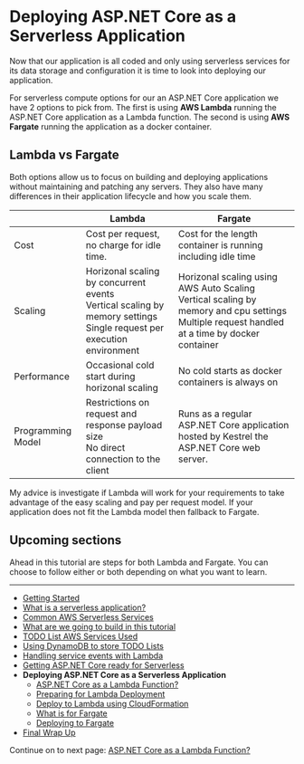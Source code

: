 # Deploying ASP.NET Core as a Serverless Application

Now that our application is all coded and only using serverless services for its data storage and configuration it is time
to look into deploying our application.

For serverless compute options for our an ASP.NET Core application we have 2 options to pick from. The first is using **AWS Lambda** running
 the ASP.NET Core application as a Lambda function. The second is using **AWS Fargate** running the application as a docker container.

## Lambda vs Fargate

Both options allow us to focus on building and deploying applications without maintaining and patching any servers. They also
have many differences in their application lifecycle and how you scale them.

| | Lambda | Fargate
| - | - | - |
| Cost | Cost per request, no charge for idle time. | Cost for the length container is running including idle time |
| Scaling | Horizonal scaling by concurrent events<br />Vertical scaling by memory settings<br />Single request per execution environment | Horizonal scaling using AWS Auto Scaling <br />Vertical scaling by memory and cpu settings<br />Multiple request handled at a time by docker container |
| Performance | Occasional cold start during horizonal scaling | No cold starts as docker containers is always on |
| Programming Model | Restrictions on request and response payload size <br />No direct connection to the client | Runs as a regular ASP.NET Core application hosted by Kestrel the ASP.NET Core web server. |

My advice is investigate if Lambda will work for your requirements to take advantage of the easy scaling and pay per request model. If
your application does not fit the Lambda model then fallback to Fargate.


## Upcoming sections

Ahead in this tutorial are steps for both Lambda and Fargate. You can choose to follow either or both depending on what you want to learn.



<!-- Generated Navigation -->
---

* [Getting Started](../GettingStarted.md)
* [What is a serverless application?](../WhatIsServerless.md)
* [Common AWS Serverless Services](../CommonServerlessServices.md)
* [What are we going to build in this tutorial](../WhatAreWeBuilding.md)
* [TODO List AWS Services Used](../TODOListServices.md)
* [Using DynamoDB to store TODO Lists](../DynamoDBModule/WhatIsDynamoDB.md)
* [Handling service events with Lambda](../StreamProcessing/ServiceEvents.md)
* [Getting ASP.NET Core ready for Serverless](../ASP.NETCoreFrontend/TheFrontend.md)
* **Deploying ASP.NET Core as a Serverless Application**
  * [ASP.NET Core as a Lambda Function?](../DeployingFrontend/AspNetCoreAsLambda.md)
  * [Preparing for Lambda Deployment](../DeployingFrontend/LambdaPrepare.md)
  * [Deploy to Lambda using CloudFormation](../DeployingFrontend/LambdaDeploy.md)
  * [What is for Fargate](../DeployingFrontend/WhatIsFargate.md)
  * [Deploying to Fargate](../DeployingFrontend/FargateDeploy.md)
* [Final Wrap Up](../FinalWrapup.md)

Continue on to next page: [ASP.NET Core as a Lambda Function?](../DeployingFrontend/AspNetCoreAsLambda.md)

